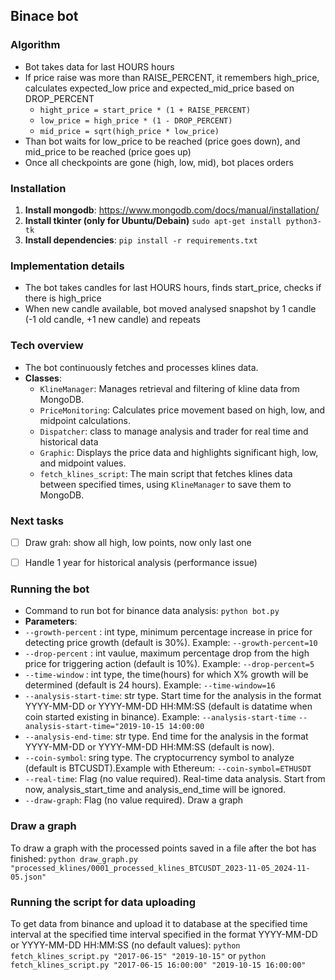 ## Binace bot

### Algorithm
- Bot takes data for last HOURS hours
- If price raise was more than RAISE_PERCENT, it remembers high_price, calculates expected_low price and expected_mid_price based on DROP_PERCENT
    - `hight_price = start_price * (1 + RAISE_PERCENT)`
    - `low_price = high_price * (1 - DROP_PERCENT)`
    - `mid_price = sqrt(high_price * low_price)`
- Than bot waits for low_price to be reached (price goes down), and mid_price to be reached (price goes up)
- Once all checkpoints are gone (high, low, mid), bot places orders

### Installation
1. **Install mongodb**: https://www.mongodb.com/docs/manual/installation/
2. **Install tkinter (only for Ubuntu/Debain)** `sudo apt-get install python3-tk`
2. **Install dependencies**: `pip install -r requirements.txt` 

### Implementation details
- The bot takes candles for last HOURS hours, finds start_price, checks if there is high_price
- When new candle available, bot moved analysed snapshot by 1 candle (-1 old candle, +1 new candle) and repeats

### Tech overview
- The bot continuously fetches and processes klines data.
- **Classes**:
  - `KlineManager`: Manages retrieval and filtering of kline data from MongoDB.
  - `PriceMonitoring`: Calculates price movement based on high, low, and midpoint calculations.
  - `Dispatcher`: class to manage analysis and trader for real time and historical data 
  - `Graphic`: Displays the price data and highlights significant high, low, and midpoint values.
  - `fetch_klines_script`: The main script that fetches klines data between specified times, using `KlineManager` to save them to MongoDB.

### Next tasks
- [ ] Draw grah: show all high, low points, now only last one
- [ ] Handle 1 year for historical analysis (performance issue)


### Running the bot 
- Сommand to run bot for binance data analysis: 
`python bot.py`
- **Parameters**: 
- `--growth-percent` : int type, minimum percentage increase in price for detecting price growth (default is 30%). Example: `--growth-percent=10`
- `--drop-percent` : int vaulue, maximum percentage drop from the high price for triggering action (default is 10%). Example: `--drop-percent=5`
- `--time-window` : int type, the time(hours) for which X% growth will be determined (default is 24 hours). Example: `--time-window=16`
- `--analysis-start-time`: str type. Start time for the analysis in the format YYYY-MM-DD or YYYY-MM-DD HH:MM:SS (default is datatime when coin started existing in binance). Example: `--analysis-start-time` `--analysis-start-time="2019-10-15 14:00:00`
- `--analysis-end-time`: str type. End time for the analysis in the format YYYY-MM-DD or YYYY-MM-DD HH:MM:SS (default is now).
- `--coin-symbol`: sring type. The cryptocurrency symbol to analyze (default is BTCUSDT).Example with Ethereum: `--coin-symbol=ETHUSDT`
- `--real-time`: Flag (no value required). Real-time data analysis. Start from now, analysis_start_time and analysis_end_time will be ignored.
- `--draw-graph`: Flag (no value required). Draw a graph


### Draw a graph 
To draw a graph with the processed points saved in a file after the bot has finished: `python draw_graph.py "processed_klines/0001_processed_klines_BTCUSDT_2023-11-05_2024-11-05.json"`

### Running the script for data uploading
To get data from binance and upload it to database at the specified time interval at the specified time interval specified in the format YYYY-MM-DD or YYYY-MM-DD HH:MM:SS (no default values):
`python fetch_klines_script.py "2017-06-15" "2019-10-15"` or `python fetch_klines_script.py "2017-06-15 16:00:00" "2019-10-15 16:00:00"`
